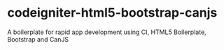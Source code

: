 codeigniter-html5-bootstrap-canjs
=================================

A boilerplate for rapid app development using CI, HTML5 Boilerplate, Bootstrap and CanJS